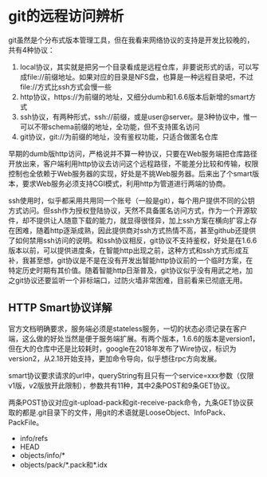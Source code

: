 # git的远程访问辨析

git虽然是个分布式版本管理工具，但在我看来网络协议的支持是开发比较晚的，共有4种协议：

1. local协议，其实就是把另一个目录看成是远程仓库，非要说形式的话，可以写成file://前缀地址。如果对应的目录是NFS盘，也算是一种远程目录吧，不过file://方式比ssh方式会慢一些
2. http协议，https://为前缀的地址，又细分dumb和1.6.6版本后新增的smart方式
3. ssh协议，有两种形式，ssh://前缀，或是user@server。是3种协议中，惟一可以不带schema前缀的地址，全功能，但不支持匿名访问
4. git协议，git://为前缀的地址，没有鉴权功能，只适合做匿名仓库

早期的dumb版http访问，严格说并不算一种协议，只要在Web服务端把仓库路径开放出来，客户端利用http协议去访问这个远程路径，不能差分比较和传输，权限控制也全依赖于Web服务器的实现，好处是不挑Web服务器。后来出了个smart版本，要求Web服务必须支持CGI模式，利用http为管道进行两端的协商。

ssh使用时，似乎都采用共用同一个账号（一般是git），每个用户提供不同的公钥方式访问。但ssh作为授权登陆协议，天然不具备匿名访问方式，作为一个开源软件，却不提供让人随意下载的能力，就显得很怪异，加上ssh方案在横向扩容上存在困难，随着http逐渐成熟，因此提供商对ssh方式热情不高，甚至github还提供了如何禁用ssh访问的说明。和ssh协议相反，git协议不支持鉴权，好处是在1.6.6版本以前，可以提供进度条，在智能http出现之前，这种方式和ssh方式形成互补，我甚至想，git协议是不是在没有开发出智能http协议前的一个临时方案，在特定历史时期有其价值。随着智能http日渐普及，git协议似乎没有用武之地，加之git协议还要监听一个非标端口，过防火墙非常困难，目前看来已彻底无用。

HTTP Smart协议详解
--
官方文档明确要求，服务端必须是stateless服务，一切的状态必须记录在客户端，这么做的好处当然是便于服务端扩展。有两个版本，1.6.6的版本是version1，但在大的仓库中还是比较耗时，google在2018年发布了Wire协议，标识为version2，从2.18开始支持，更加命令导向，似乎想往rpc方向发展。

smart协议要求请求的url中，queryString有且只有一个service=xxx参数（仅限v1版，v2版放开此限制），参数共有11种，其中2条POST和9条GET协议。

两条POST协议对应git-upload-pack和git-receive-pack命令，九条GET协议获取的都是.git目录下的文件，用git的术语就是LooseObject、InfoPack、PackFile。

* info/refs
* HEAD
* objects/info/\*
* objects/pack/\*.pack和\*.idx